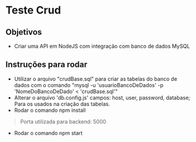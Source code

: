 # Teste Crud


## Objetivos
  -  Criar uma API em NodeJS com integração com banco de dados MySQL
  
## Instruções para rodar
  - Utilizar o arquivo "crudBase.sql" para criar as tabelas do banco de dados com o comando "mysql -u 'usuarioBancoDeDados' -p 'NomeDoBancoDeDado' < 'crudBase.sql'"
  - Alterar o arquivo 'db.config.js' campos: host, user, password, database; Para os usados na criação das tabelas.
  - Rodar o comando npm install
  >Porta utilizada para backend: 5000
  - Rodar o comando npm start